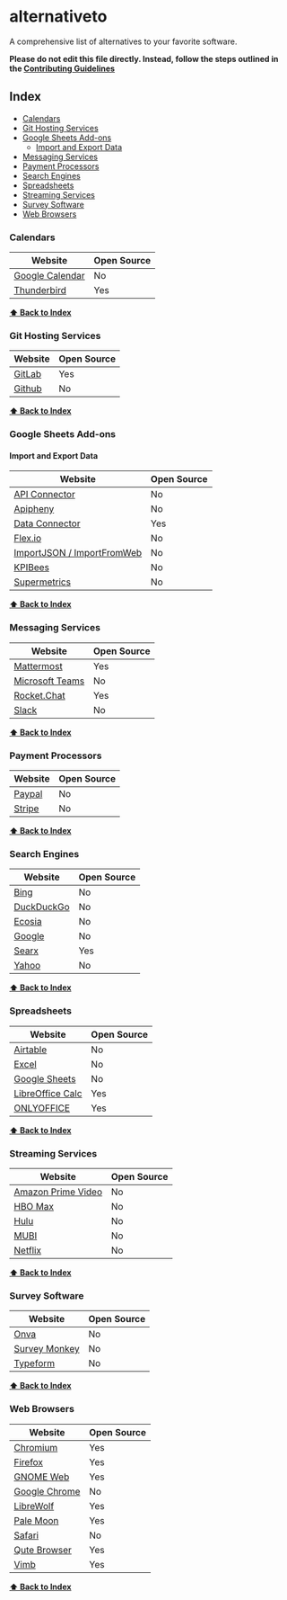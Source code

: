 # alternativeto
A comprehensive list of alternatives to your favorite software.

**Please do not edit this file directly. Instead, follow the steps outlined in the [Contributing Guidelines](https://github.com/brentadamson/alternativeto/blob/main/.github/contributing.md)**

## Index
* [Calendars](#calendars)
* [Git Hosting Services](#git-hosting-services)
* [Google Sheets Add-ons](#google-sheets-add-ons)
  * [Import and Export Data](#import-and-export-data)
* [Messaging Services](#messaging-services)
* [Payment Processors](#payment-processors)
* [Search Engines](#search-engines)
* [Spreadsheets](#spreadsheets)
* [Streaming Services](#streaming-services)
* [Survey Software](#survey-software)
* [Web Browsers](#web-browsers)

### Calendars
Website | Open Source
|---|---|
| [Google Calendar](https://calendar.google.com/) | No |
| [Thunderbird](https://www.thunderbird.net/) | Yes |

**[⬆ Back to Index](#index)**


### Git Hosting Services
Website | Open Source
|---|---|
| [GitLab](https://gitlab.com/) | Yes |
| [Github](https://github.com/) | No |

**[⬆ Back to Index](#index)**


### Google Sheets Add-ons
#### Import and Export Data
Website | Open Source
|---|---|
| [API Connector](https://mixedanalytics.com/api-connector/) | No |
| [Apipheny](https://apipheny.io/) | No |
| [Data Connector](https://dataconnector.app/) | Yes |
| [Flex.io](https://www.flex.io/) | No |
| [ImportJSON / ImportFromWeb](https://nodatanobusiness.com/) | No |
| [KPIBees](https://kpibees.com/) | No |
| [Supermetrics](https://supermetrics.com/) | No |

**[⬆ Back to Index](#index)**


### Messaging Services
Website | Open Source
|---|---|
| [Mattermost](https://mattermost.com/) | Yes |
| [Microsoft Teams](https://www.microsoft.com/en-us/microsoft-teams/group-chat-software) | No |
| [Rocket.Chat](https://rocket.chat/) | Yes |
| [Slack](https://slack.com/) | No |

**[⬆ Back to Index](#index)**


### Payment Processors
Website | Open Source
|---|---|
| [Paypal](https://www.paypal.com/) | No |
| [Stripe](https://stripe.com/) | No |

**[⬆ Back to Index](#index)**


### Search Engines
Website | Open Source
|---|---|
| [Bing](https://www.bing.com/) | No |
| [DuckDuckGo](https://duckduckgo.com/) | No |
| [Ecosia](https://www.ecosia.org/) | No |
| [Google](https://www.google.com/) | No |
| [Searx](https://searx.space/) | Yes |
| [Yahoo](https://www.yahoo.com/) | No |

**[⬆ Back to Index](#index)**


### Spreadsheets
Website | Open Source
|---|---|
| [Airtable](https://airtable.com/) | No |
| [Excel](https://www.microsoft.com/en-us/microsoft-365/excel) | No |
| [Google Sheets](https://sheets.google.com/) | No |
| [LibreOffice Calc](https://www.libreoffice.org/) | Yes |
| [ONLYOFFICE](https://www.onlyoffice.com/) | Yes |

**[⬆ Back to Index](#index)**


### Streaming Services
Website | Open Source
|---|---|
| [Amazon Prime Video](https://www.amazon.com/) | No |
| [HBO Max](https://www.hbomax.com/) | No |
| [Hulu](https://www.hulu.com/) | No |
| [MUBI](https://mubi.com/) | No |
| [Netflix](https://www.netflix.com/) | No |

**[⬆ Back to Index](#index)**


### Survey Software
Website | Open Source
|---|---|
| [Onva](https://www.onva.io/) | No |
| [Survey Monkey](https://www.surveymonkey.co.uk/) | No |
| [Typeform](https://www.typeform.com/) | No |

**[⬆ Back to Index](#index)**


### Web Browsers
Website | Open Source
|---|---|
| [Chromium](https://www.chromium.org/Home) | Yes |
| [Firefox](https://www.mozilla.org/en-US/firefox/) | Yes |
| [GNOME Web](https://wiki.gnome.org/Apps/Web) | Yes |
| [Google Chrome](https://www.google.com/chrome/) | No |
| [LibreWolf](https://librewolf-community.gitlab.io/) | Yes |
| [Pale Moon](https://www.palemoon.org/) | Yes |
| [Safari](https://www.apple.com/safari/) | No |
| [Qute Browser](https://www.qutebrowser.org/) | Yes |
| [Vimb](https://fanglingsu.github.io/vimb/) | Yes |

**[⬆ Back to Index](#index)**
